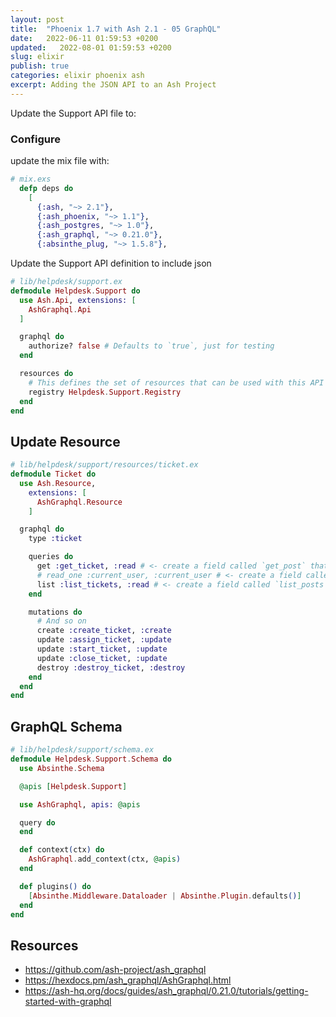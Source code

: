 ```yaml
---
layout: post
title:  "Phoenix 1.7 with Ash 2.1 - 05 GraphQL"
date:   2022-06-11 01:59:53 +0200
updated:   2022-08-01 01:59:53 +0200
slug: elixir
publish: true
categories: elixir phoenix ash
excerpt: Adding the JSON API to an Ash Project
---
```

Update the Support API file to:

### Configure

update the mix file with:
```elixir
# mix.exs
  defp deps do
    [
      {:ash, "~> 2.1"},
      {:ash_phoenix, "~> 1.1"},
      {:ash_postgres, "~> 1.0"},
      {:ash_graphql, "~> 0.21.0"},
      {:absinthe_plug, "~> 1.5.8"},
```

Update the Support API definition to include json
```elixir
# lib/helpdesk/support.ex
defmodule Helpdesk.Support do
  use Ash.Api, extensions: [
    AshGraphql.Api
  ]

  graphql do
    authorize? false # Defaults to `true`, just for testing
  end

  resources do
    # This defines the set of resources that can be used with this API
    registry Helpdesk.Support.Registry
  end
end
```

## Update Resource

```elixir
# lib/helpdesk/support/resources/ticket.ex
defmodule Ticket do
  use Ash.Resource,
    extensions: [
      AshGraphql.Resource
    ]

  graphql do
    type :ticket

    queries do
      get :get_ticket, :read # <- create a field called `get_post` that uses the `read` read action to fetch a single post
      # read_one :current_user, :current_user # <- create a field called `current_user` that uses the `current_user` read action to fetch a single record
      list :list_tickets, :read # <- create a field called `list_posts` that uses the `read` read action to fetch a list of posts
    end

    mutations do
      # And so on
      create :create_ticket, :create
      update :assign_ticket, :update
      update :start_ticket, :update
      update :close_ticket, :update
      destroy :destroy_ticket, :destroy
    end
  end
end
```

## GraphQL Schema

```elixir
# lib/helpdesk/support/schema.ex
defmodule Helpdesk.Support.Schema do
  use Absinthe.Schema

  @apis [Helpdesk.Support]

  use AshGraphql, apis: @apis

  query do
  end

  def context(ctx) do
    AshGraphql.add_context(ctx, @apis)
  end

  def plugins() do
    [Absinthe.Middleware.Dataloader | Absinthe.Plugin.defaults()]
  end
end

```

## Resources

* https://github.com/ash-project/ash_graphql
* https://hexdocs.pm/ash_graphql/AshGraphql.html
* https://ash-hq.org/docs/guides/ash_graphql/0.21.0/tutorials/getting-started-with-graphql
